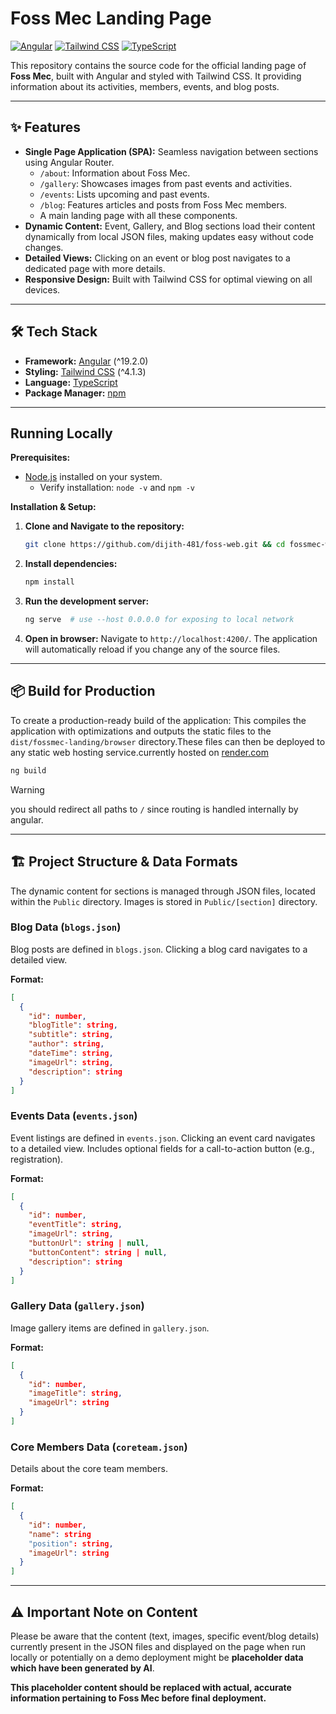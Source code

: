 # Foss Mec Landing Page

[![Angular](https://img.shields.io/badge/Angular-DD0031?style=for-the-badge&logo=angular&logoColor=white)](https://angular.io/)
[![Tailwind CSS](https://img.shields.io/badge/Tailwind_CSS-38B2AC?style=for-the-badge&logo=tailwind-css&logoColor=white)](https://tailwindcss.com/)
[![TypeScript](https://img.shields.io/badge/TypeScript-3178C6?style=for-the-badge&logo=typescript&logoColor=white)](https://www.typescriptlang.org/)

This repository contains the source code for the official landing page of **Foss Mec**, built with Angular and styled with Tailwind CSS. It providing information about its activities, members, events, and blog posts.

---

## ✨ Features

*   **Single Page Application (SPA):** Seamless navigation between sections using Angular Router.
    *   `/about`: Information about Foss Mec.
    *   `/gallery`: Showcases images from past events and activities.
    *   `/events`: Lists upcoming and past events.
    *   `/blog`: Features articles and posts from Foss Mec members.
    *   A main landing page with all these components.
*   **Dynamic Content:** Event, Gallery, and Blog sections load their content dynamically from local JSON files, making updates easy without code changes.
*   **Detailed Views:** Clicking on an event or blog post navigates to a dedicated page with more details.
*   **Responsive Design:** Built with Tailwind CSS for optimal viewing on all devices.

---

## 🛠️ Tech Stack

*   **Framework:** [Angular](https://angular.io/) (^19.2.0)
*   **Styling:** [Tailwind CSS](https://tailwindcss.com/) (^4.1.3)
*   **Language:** [TypeScript](https://www.typescriptlang.org/)
*   **Package Manager:** [npm](https://www.npmjs.com/)

---

## Running Locally

**Prerequisites:**

*   [Node.js](https://nodejs.org/)  installed on your system. 
    *   Verify installation: `node -v` and `npm -v`

**Installation & Setup:**

1.  **Clone and Navigate to the repository:**
    ```bash
    git clone https://github.com/dijith-481/foss-web.git && cd fossmec-web
    ```

2.  **Install dependencies:**
    ```bash
    npm install
    ```

3.  **Run the development server:**
    ```bash
    ng serve  # use --host 0.0.0.0 for exposing to local network
    ```

4.  **Open in browser:**
    Navigate to `http://localhost:4200/`. The application will automatically reload if you change any of the source files.

---

## 📦 Build for Production

To create a production-ready build of the application:
This  compiles the application with optimizations and outputs the static files to the `dist/fossmec-landing/browser` directory.These files can then be deployed to any static web hosting service.currently hosted on [render.com](https://render.com/)
```bash
ng build
```
> [!WARNING]
>  you should redirect all paths to  `/` since routing is handled internally by angular.
---

## 🏗️ Project Structure & Data Formats

The dynamic content for sections is managed through JSON files, located within the `Public` directory.
Images is stored in `Public/[section]` directory.

### Blog Data (`blogs.json`)

Blog posts are defined in `blogs.json`. Clicking a blog card navigates to a detailed view.

**Format:**

```json
[
  {
    "id": number, 
    "blogTitle": string,
    "subtitle": string,
    "author": string,
    "dateTime": string,
    "imageUrl": string,
    "description": string
  }
]
```

### Events Data (`events.json`)

Event listings are defined in `events.json`. Clicking an event card navigates to a detailed view. Includes optional fields for a call-to-action button (e.g., registration).

**Format:**

```json
[
  {
    "id": number,
    "eventTitle": string,
    "imageUrl": string,
    "buttonUrl": string | null,
    "buttonContent": string | null,
    "description": string
  }
]
```

### Gallery Data (`gallery.json`)

Image gallery items are defined in `gallery.json`.

**Format:**

```json
[
  {
    "id": number,
    "imageTitle": string,
    "imageUrl": string
  }
]
```
### Core Members Data (`coreteam.json`)

Details about the core team members.

**Format:**

```json
[
  {
    "id": number,
    "name": string
    "position": string,
    "imageUrl": string
  }
]
```
---

## ⚠️ Important Note on Content

Please be aware that the content (text, images, specific event/blog details) currently present in the JSON files and displayed on the page when run locally or potentially on a demo deployment might be **placeholder data which have been generated by AI**.

**This placeholder content should be replaced with actual, accurate information pertaining to Foss Mec before final deployment.**

